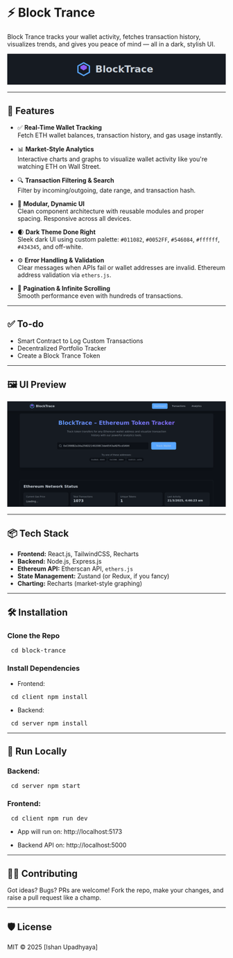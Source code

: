 # ⚡ Block Trance
  
Block Trance tracks your wallet activity, fetches transaction history, visualizes trends, and gives you peace of mind — all in a dark, stylish UI.

![Block Trance Banner](./assets/banner.png)

---

## 🚀 Features

- ✅ **Real-Time Wallet Tracking**  
  Fetch ETH wallet balances, transaction history, and gas usage instantly.

- 📊 **Market-Style Analytics**  
  Interactive charts and graphs to visualize wallet activity like you're watching ETH on Wall Street.

- 🔍 **Transaction Filtering & Search**  
  Filter by incoming/outgoing, date range, and transaction hash.

- 🧩 **Modular, Dynamic UI**  
  Clean component architecture with reusable modules and proper spacing. Responsive across all devices.

- 🌒 **Dark Theme Done Right**  
  Sleek dark UI using custom palette: `#011082`, `#0052FF`, `#546084`, `#ffffff`, `#434345`, and off-white.

- ⚙️ **Error Handling & Validation**  
  Clear messages when APIs fail or wallet addresses are invalid. Ethereum address validation via `ethers.js`.

- 🔁 **Pagination & Infinite Scrolling**  
  Smooth performance even with hundreds of transactions.

---

## ✅ To-do

- Smart Contract to Log Custom Transactions
- Decentralized Portfolio Tracker
- Create a Block Trance Token

---

## 🖼️ UI Preview

![Dashboard Preview](./assets/dashboard-preview.png)

---

## 📦 Tech Stack

- **Frontend:** React.js, TailwindCSS, Recharts  
- **Backend:** Node.js, Express.js  
- **Ethereum API:** Etherscan API, `ethers.js`  
- **State Management:** Zustand (or Redux, if you fancy)  
- **Charting:** Recharts (market-style graphing)

---

## 🛠️ Installation

### Clone the Repo
<pre> cd block-trance </pre>
### Install Dependencies
- Frontend:
<pre> cd client npm install </pre>
- Backend:
<pre> cd server npm install </pre>

---

## 🧪 Run Locally

### Backend:
<pre> cd server npm start </pre>

### Frontend:
<pre> cd client npm run dev </pre>

- App will run on: http://localhost:5173

- Backend API on: http://localhost:5000

---

## 👨‍💻 Contributing
Got ideas? Bugs? PRs are welcome!
Fork the repo, make your changes, and raise a pull request like a champ.

---

## 🛡 License
MIT © 2025 [Ishan Upadhyaya]
